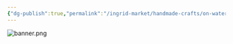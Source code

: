 ```yaml
---
{"dg-publish":true,"permalink":"/ingrid-market/handmade-crafts/on-watercolours/"}
---
```


![banner.png](/img/user/Ingrid%20Market/Images/banner.png)
